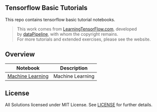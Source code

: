 Tensorflow Basic Tutorials
---

This repo contains tensorflow basic tutorial notebooks.

> This work comes from [LearningTensorFlow.com](http://learningtensorflow.com/), developed by [dataPipeline](http://datapipeline.co.au/), with whom the copyright remains.  
For more tutorials and extended exercises, please see the website.

## Overview

| Notebook | Description |
|--------------------------------------------------------------------------------------------------------------|-------------------------------------------------------------------------------------------------------------------------------------------------------------------|
| [Machine Learning](https://github.com/tuanavu/coursera-university-of-washington/tree/master/machine_learning) | Machine Learning |

## License

All Solutions licensed under MIT License. See [LICENSE](./LICENSE) for further details.
